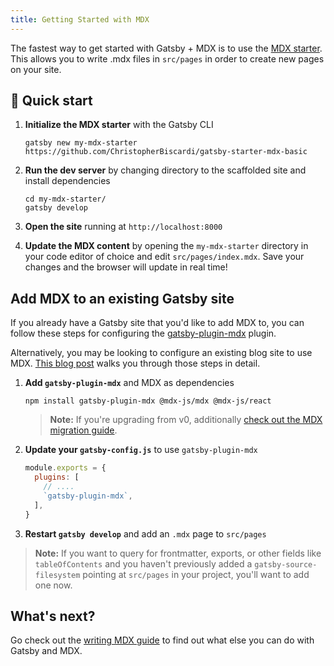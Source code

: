 ```yaml
---
title: Getting Started with MDX
---
```


The fastest way to get started with Gatsby + MDX is to use the [MDX
starter](https://github.com/ChristopherBiscardi/gatsby-starter-mdx-basic). This
allows you to write .mdx files in `src/pages` in order to create new pages on
your site.

## 🚀 Quick start

1. **Initialize the MDX starter** with the Gatsby CLI

   ```shell
   gatsby new my-mdx-starter https://github.com/ChristopherBiscardi/gatsby-starter-mdx-basic
   ```

2. **Run the dev server** by changing directory to the scaffolded site and install dependencies

   ```shell
   cd my-mdx-starter/
   gatsby develop
   ```

3. **Open the site** running at `http://localhost:8000`

4. **Update the MDX content** by opening the `my-mdx-starter` directory
   in your code editor of choice and edit `src/pages/index.mdx`.
   Save your changes and the browser will update in real time!

## Add MDX to an existing Gatsby site

If you already have a Gatsby site that you'd like to add MDX to, you
can follow these steps for configuring the [gatsby-plugin-mdx](/packages/gatsby-plugin-mdx/) plugin.

Alternatively, you may be looking to configure an existing blog site to use MDX. [This blog post](/blog/2019-11-21-how-to-convert-an-existing-gatsby-blog-to-use-mdx/) walks you through those steps in detail.

1. **Add `gatsby-plugin-mdx`** and MDX as dependencies

   ```shell
   npm install gatsby-plugin-mdx @mdx-js/mdx @mdx-js/react
   ```

   > **Note:** If you're upgrading from v0, additionally [check out the MDX migration guide](https://mdxjs.com/migrating/v1).

2. **Update your `gatsby-config.js`** to use `gatsby-plugin-mdx`

   ```javascript:title=gatsby-config.js
   module.exports = {
     plugins: [
       // ....
       `gatsby-plugin-mdx`,
     ],
   }
   ```

3. **Restart `gatsby develop`** and add an `.mdx` page to `src/pages`

> **Note:** If you want to query for frontmatter, exports, or other fields like
> `tableOfContents` and you haven't previously added a `gatsby-source-filesystem`
> pointing at `src/pages` in your project, you'll want to add one now.

<EggheadEmbed
  lessonLink="https://egghead.io/lessons/gatsby-set-up-a-gatsby-site-to-use-mdx-with-gatsby-plugin-mdx-with-a-default-layout"
  lessonTitle="Set up a Gatsby site to use MDX with gatsby-plugin-mdx with a default layout"
/>

## What's next?

Go check out the [writing MDX guide](/docs/mdx/writing-pages) to find out what else you can do
with Gatsby and MDX.
